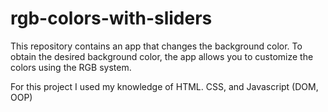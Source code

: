 # rgb-colors-with-sliders


This repository contains an app that changes the background color. To obtain the desired background color, the app allows you to customize the colors using the RGB system.


For this project I used my knowledge of HTML. CSS, and Javascript (DOM, OOP)


